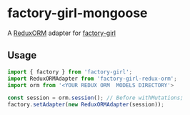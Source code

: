 factory-girl-mongoose
=====================

A [ReduxORM](https://github.com/tommikaikkonen/redux-orm) adapter for [factory-girl](https://github.com/aexmachina/factory-girl)
## Usage

```javascript
import { factory } from 'factory-girl';
import ReduxORMAdapter from 'factory-girl-redux-orm';
import orm from '<YOUR REDUX ORM  MODELS DIRECTORY'>

const session = orm.session(); // Before withMutations;
factory.setAdapter(new ReduxORMAdapter(session));
```
